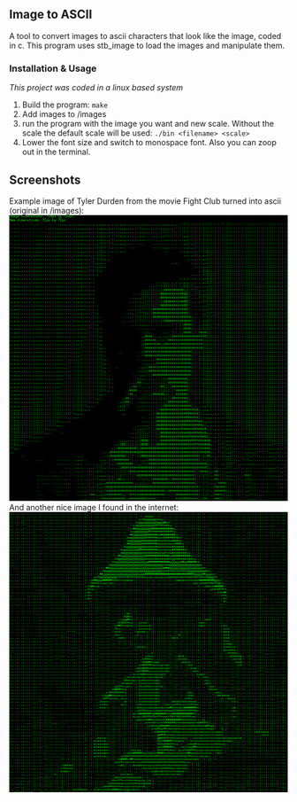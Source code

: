 ## Image to ASCII

A tool to convert images to ascii characters that look like the image, coded in c. This program uses stb_image to load the images and manipulate them.

### Installation & Usage
 *This project was coded in a linux based system*

1. Build the program: ```make```
2. Add images to /images
3. run the program with the image you want and new scale. Without the scale the default scale will be used: ```./bin <filename> <scale>```
4. Lower the font size and switch to monospace font. Also you can zoop out in the terminal.

## Screenshots
Example image of Tyler Durden from the movie Fight Club turned into ascii (original in /images):  
![Screenshot](./screenshots/ascii-image-1.png)
And another nice image I found in the internet:
![Screenshot](./screenshots/welivewelovewelie.png)
